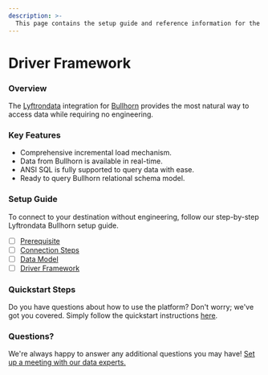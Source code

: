 ```yaml
---
description: >-
  This page contains the setup guide and reference information for the Bullhorn source connector.
---
```


# Driver Framework

### Overview

The [Lyftrondata](https://www.lyftrondata.com/) integration for [Bullhorn](None) provides the most natural way to access data while requiring no engineering.

### Key Features

* Comprehensive incremental load mechanism.
* Data from Bullhorn is available in real-time.&#x20;
* ANSI SQL is fully supported to query data with ease.
* Ready to query Bullhorn relational schema model.

### Setup Guide

To connect to your destination without engineering, follow our step-by-step Lyftrondata Bullhorn setup guide.

* [ ] [Prerequisite](../prerequisite.md)
* [ ] [Connection Steps](../connection-steps.md)
* [ ] [Data Model](../data-model/erd.md)
* [ ] [Driver Framework](../driver-framework/)

### Quickstart Steps

Do you have questions about how to use the platform? Don't worry; we've got you covered. Simply follow the quickstart instructions [here](../driver-framework/README.md).

### Questions? <a href="#questions" id="questions"></a>

We're always happy to answer any additional questions you may have! [Set up a meeting with our data experts.](https://www.lyftrondata.com/book-a-meeting/)


